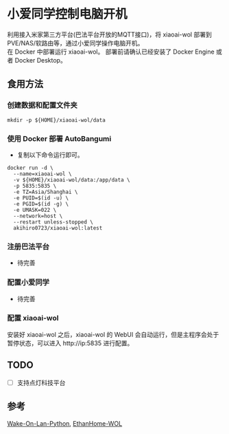 # 小爱同学控制电脑开机

利用接入米家第三方平台(巴法平台开放的MQTT接口)，将 xiaoai-wol 部署到PVE/NAS/软路由等，通过小爱同学操作电脑开机。  
在 Docker 中部署运行 xiaoai-wol。 部署前请确认已经安装了 Docker Engine 或者 Docker Desktop。

## 食用方法
### 创建数据和配置文件夹
```mkdir -p ${HOME}/xiaoai-wol/data```  

### 使用 Docker 部署 AutoBangumi
- 复制以下命令运行即可。  
```shell
docker run -d \
  --name=xiaoai-wol \
  -v ${HOME}/xiaoai-wol/data:/app/data \
  -p 5835:5835 \
  -e TZ=Asia/Shanghai \
  -e PUID=$(id -u) \
  -e PGID=$(id -g) \
  -e UMASK=022 \
  --network=host \
  --restart unless-stopped \
  akihiro0723/xiaoai-wol:latest
```
### 注册巴法平台
- 待完善

### 配置小爱同学
- 待完善

### 配置 xiaoai-wol
安装好 xiaoai-wol 之后，xiaoai-wol 的 WebUI 会自动运行，但是主程序会处于暂停状态，可以进入 http://ip:5835 进行配置。



## TODO
- [ ] 支持点灯科技平台


## 参考

[Wake-On-Lan-Python](https://github.com/bentasker/Wake-On-Lan-Python),
[EthanHome-WOL](https://github.com/cgy233/EthanHome-WOL)
